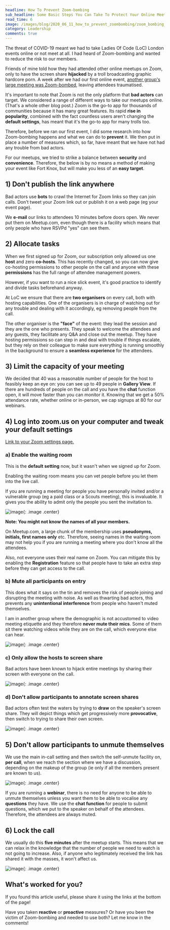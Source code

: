 ```yaml
---
headline: How To Prevent Zoom-bombing
sub_headline: Some Basic Steps You Can Take To Protect Your Online Meeting 
read_time: 6
image: /images/blog/2020_06_11_how_to_prevent_zoombombing/zoom_bombing_hacker.jpg
category: Leadership
comments: true
---
```


The threat of COVID-19 meant we had to take Ladies Of Code (LoC) London events online or not meet at all.  I had heard of Zoom-bombing and wanted to reduce the risk to our members.

Friends of mine told how they had attended other online meetups on Zoom, only to have the screen share **hijacked** by a troll broadcasting graphic hardcore porn.  A week after we had our first online event, [another group's large meeting was Zoom-bombed](https://cubicgarden.com/2020/04/17/illegal-zoom-bombing-is-out-of-control/), leaving attendees traumatised.

It's important to note that Zoom is not the only platform that **bad actors** can target.  We considered a range of different ways to take our meetups online.  (That's a whole other blog post.)  Zoom is the go-to app for thousands of communities because it has many great features.  Its rapid **rise in popularity**, combined with the fact countless users aren't changing the **default settings**, has meant that it's the go-to app for many trolls too.

Therefore, before we ran our first event, I did some research into how Zoom-bombing happens and what we can do to **prevent** it.  We then put in place a number of measures which, so far, have meant that we have not had any trouble from bad actors.

For our meetups, we tried to strike a balance between **security** and **convenience**.  Therefore, the below is by no means a method of making your event like Fort Knox, but will make you less of an **easy target**.

## 1) Don't publish the link anywhere

Bad actors use **bots** to crawl the Internet for Zoom links so they can join calls.  Don't tweet your Zoom link out or publish it on a web page (eg your event page).

We **e-mail** our links to attendees 10 minutes before doors open.  We never put them on Meetup.com, even though there is a facility which means that only people who have RSVPd "yes" can see them.

## 2) Allocate tasks

When we first signed up for Zoom, our subscription only allowed us one **host** and zero **co-hosts**.  This has recently changed, so you can now give co-hosting permissions to other people on the call and anyone with these **permissions** has the full range of attendee management powers.

However, if you want to run a nice slick event, it's good practice to identify and divide tasks beforehand anyway.

At LoC we ensure that there are **two organisers** on every call, both with hosting capabilities.  One of the organisers is in charge of watching out for any trouble and dealing with it accordingly, eg removing people from the call.

The other organiser is the **"face"** of the event: they lead the session and they are the one who presents.  They speak to welcome the attendees and any guests, they facilitate any Q&A and close out the meetup.  They have hosting permissions so can step in and deal with trouble if things escalate, but they rely on their colleague to make sure everything is running smoothly in the background to ensure a **seamless experience** for the attendees.

## 3) Limit the capacity of your meeting

We decided that 40 was a reasonable number of people for the host to feasibly keep an eye on: you can see up to 49 people in **Gallery View**.  If there are hundreds of people on the call and you have the **chat** function open, it will move faster than you can monitor it.  Knowing that we get a 50% attendance rate, whether online or in-person, we cap signups at 80 for our webinars.

## 4) Log into zoom.us on your computer and tweak your default settings

[Link to your Zoom settings page.](https://us02web.zoom.us/profile/setting)

### a) Enable the waiting room

This is the **default setting** now, but it wasn't when we signed up for Zoom.

Enabling the waiting room means you can vet people before you let them into the live call.

If you are running a meeting for people you have personally invited and/or a vulnerable group (eg a paid class or a Scouts meeting), this is invaluable.  It gives you the ability to admit only the people you sent the invitation to.

![image](/images/blog/2020_06_11_how_to_prevent_zoombombing/zoom_waiting_room.jpg){: .image .center}

**Note: You might not know the names of all your members.**

On Meetup.com, a large chunk of the membership uses **pseudonyms, initials, first names only** etc.  Therefore, seeing names in the waiting room may not help you if you are running a meeting where you don't know all the attendees.

Also, not everyone uses their real name on Zoom.  You can mitigate this by enabling the **Registration** feature so that people have to take an extra step before they can get access to the call.

### b) Mute all participants on entry

This does what it says on the tin and removes the risk of people joining and disrupting the meeting with noise.  As well as thwarting bad actors, this prevents any **unintentional interference** from people who haven't muted themselves.

I am in another group where the demographic is not accustomed to video meeting etiquette and they therefore **never mute their mics**.  Some of them sit there watching videos while they are on the call, which everyone else can hear.

![image](/images/blog/2020_06_11_how_to_prevent_zoombombing/zoom_mute_on_entry.jpg){: .image .center}

### c) Only allow the hosts to screen share

Bad actors have been known to hijack entire meetings by sharing their screen with everyone on the call.

![image](/images/blog/2020_06_11_how_to_prevent_zoombombing/zoom_screen_share.jpg){: .image .center}

### d) Don't allow participants to annotate screen shares

Bad actors often test the waters by trying to **draw** on the speaker's screen share.  They will depict things which get progressively more **provocative**, then switch to trying to share their own screen.

![image](/images/blog/2020_06_11_how_to_prevent_zoombombing/zoom_annotate.jpg){: .image .center}

## 5) Don't allow participants to unmute themselves

We use the main in-call setting and then switch the self-unmute facility on, **per call**, when we reach the section where we have a discussion, depending on the makeup of the group (ie only if all the members present are known to us).

![image](/images/blog/2020_06_11_how_to_prevent_zoombombing/zoom_no_unmute.jpg){: .image .center}

If you are running a **webinar**, there is no need for anyone to be able to unmute themselves unless you want them to be able to vocalise any **questions** they have.  We use the **chat function** for people to submit questions, which we put to the speaker on behalf of the attendees.  Therefore, the attendees are always muted.

## 6) Lock the call

We usually do this **five minutes** after the meetup starts.  This means that we can relax in the knowledge that the number of people we need to watch is not going to increase.  Also, if anyone who legitimately received the link has shared it with the masses, it won't affect us.

![image](/images/blog/2020_06_11_how_to_prevent_zoombombing/zoom_lock_meeting.jpg){: .image .center}

## What's worked for you?

If you found this article useful, please share it using the links at the bottom of the page!

Have you taken **reactive** or **proactive** measures?  Or have you been the victim of Zoom-bombing and needed to use both?  Let me know in the comments!
